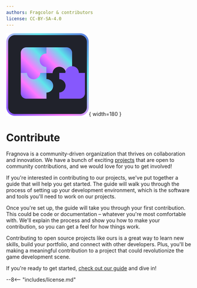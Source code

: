 ```yaml
---
authors: Fragcolor & contributors
license: CC-BY-SA-4.0
---
```


![](assets/ContributeLogo.png){ width=180 }

# Contribute

Fragnova is a community-driven organization that thrives on collaboration and innovation. We have a bunch of exciting [projects](https://github.com/fragcolor-xyz) that are open to community contributions, and we would love for you to get involved!

If you're interested in contributing to our projects, we've put together a guide that will help you get started. The guide will walk you through the process of setting up your development environment, which is the software and tools you'll need to work on our projects.

Once you're set up, the guide will take you through your first contribution. This could be code or documentation – whatever you're most comfortable with. We'll explain the process and show you how to make your contribution, so you can get a feel for how things work.

Contributing to open source projects like ours is a great way to learn new skills, build your portfolio, and connect with other developers. Plus, you'll be making a meaningful contribution to a project that could revolutionize the game development scene.

If you're ready to get started, [check out our guide](./getting-started/) and dive in!

--8<-- "includes/license.md"
